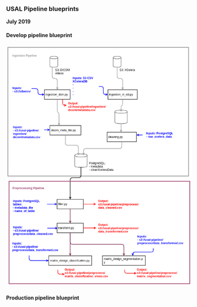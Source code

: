 ### USAL Pipeline blueprints

**July 2019**

#### Develop pipeline blueprint

![](images/develop_pipeline.png)
<br>

#### Production pipeline blueprint

